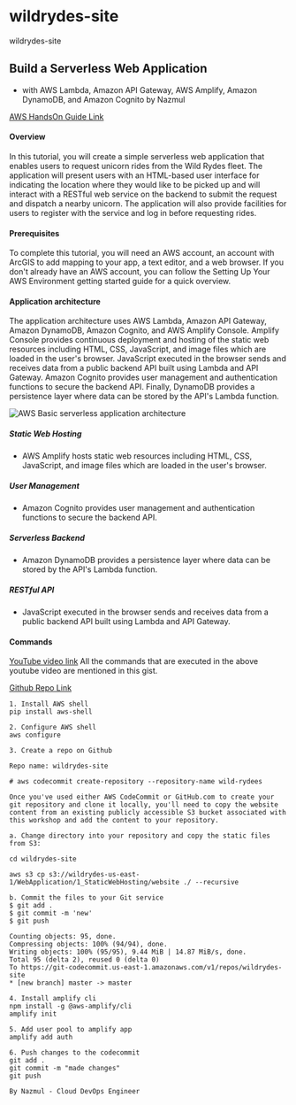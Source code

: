 # wildrydes-site
wildrydes-site

## Build a Serverless Web Application

- with AWS Lambda, Amazon API Gateway, AWS Amplify, Amazon DynamoDB, and Amazon Cognito by Nazmul

[AWS HandsOn Guide Link](https://aws.amazon.com/getting-started/hands-on/build-serverless-web-app-lambda-apigateway-s3-dynamodb-cognito/)

#### Overview
In this tutorial, you will create a simple serverless web application that enables users to request unicorn rides from the Wild Rydes fleet. The application will present users with an HTML-based 
user interface for indicating the location where they would like to be picked up and will interact with a RESTful web service on the backend to submit the request and dispatch a nearby unicorn. The 
application will also provide facilities for users to register with the service and log in before requesting rides.

#### Prerequisites
To complete this tutorial, you will need an AWS account, an account with ArcGIS to add mapping to your app, a text editor, and a web browser. If you don't already have an AWS account, you can follow 
the Setting Up Your AWS Environment getting started guide for a quick overview.

#### Application architecture
The application architecture uses AWS Lambda, Amazon API Gateway, Amazon DynamoDB, Amazon Cognito, and AWS Amplify Console. Amplify Console provides continuous deployment and hosting of the static 
web resources including HTML, CSS, JavaScript, and image files which are loaded in the user's browser. JavaScript executed in the browser sends and receives data from a public backend API built 
using Lambda and API Gateway. Amazon Cognito provides user management and authentication functions to secure the backend API. Finally, DynamoDB provides a persistence layer where data can be stored 
by the API's Lambda function.

![AWS Basic serverless application architecture](https://d1.awsstatic.com/diagrams/Serverless_Architecture.d930970c77b382db6e0395198aacccd8a27fefb7.png)

##### Static Web Hosting

- AWS Amplify hosts static web resources including HTML, CSS, JavaScript, and image files which are loaded in the user's browser.

##### User Management

- Amazon Cognito provides user management and authentication functions to secure the backend API.


##### Serverless Backend

- Amazon DynamoDB provides a persistence layer where data can be stored by the API's Lambda function.

##### RESTful API

- JavaScript executed in the browser sends and receives data from a public backend API built using Lambda and API Gateway.

#### Commands

[YouTube video link](https://youtu.be/kA2ZYD4zgEo)
All the commands that are executed in the above youtube video are mentioned in this gist.

[Github Repo Link](https://gist.github.com/teja156/67faf07de60d6650c26f8d3a05120094)
```
1. Install AWS shell
pip install aws-shell

2. Configure AWS shell
aws configure

3. Create a repo on Github

Repo name: wildrydes-site

# aws codecommit create-repository --repository-name wild-rydees

Once you've used either AWS CodeCommit or GitHub.com to create your git repository and clone it locally, you'll need to copy the website content from an existing publicly accessible S3 bucket associated with this workshop and add the content to your repository.

a. Change directory into your repository and copy the static files from S3:

cd wildrydes-site

aws s3 cp s3://wildrydes-us-east-1/WebApplication/1_StaticWebHosting/website ./ --recursive

b. Commit the files to your Git service
$ git add .
$ git commit -m 'new'
$ git push

Counting objects: 95, done.
Compressing objects: 100% (94/94), done.
Writing objects: 100% (95/95), 9.44 MiB | 14.87 MiB/s, done.
Total 95 (delta 2), reused 0 (delta 0)
To https://git-codecommit.us-east-1.amazonaws.com/v1/repos/wildrydes-site
* [new branch] master -> master

4. Install amplify cli
npm install -g @aws-amplify/cli
amplify init

5. Add user pool to amplify app
amplify add auth

6. Push changes to the codecommit
git add .
git commit -m "made changes"
git push
```


`By Nazmul - Cloud DevOps Engineer`
